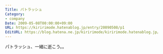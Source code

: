 ```yaml
---
Title: パトラッシュ
Category:
- company
Date: 2009-05-08T00:00:00+09:00
URL: https://kiririmode.hatenablog.jp/entry/20090508/p1
EditURL: https://blog.hatena.ne.jp/kiririmode/kiririmode.hatenablog.jp/atom/entry/8454420450078213122
---
```



パトラッシュ、一緒に逝こう。。

